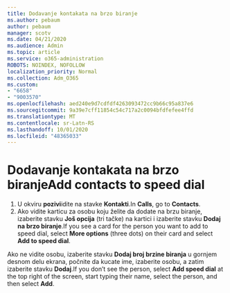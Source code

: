 ```yaml
---
title: Dodavanje kontakata na brzo biranje
ms.author: pebaum
author: pebaum
manager: scotv
ms.date: 04/21/2020
ms.audience: Admin
ms.topic: article
ms.service: o365-administration
ROBOTS: NOINDEX, NOFOLLOW
localization_priority: Normal
ms.collection: Adm_O365
ms.custom:
- "6658"
- "9003570"
ms.openlocfilehash: aed240e9d7cdfdf4263093472cc9b66c95a837e6
ms.sourcegitcommit: 9a39e7cff11854c54c717a2c0094bfdfefee4ffd
ms.translationtype: MT
ms.contentlocale: sr-Latn-RS
ms.lasthandoff: 10/01/2020
ms.locfileid: "48365033"
---
```

# <a name="add-contacts-to-speed-dial"></a><span data-ttu-id="be201-102">Dodavanje kontakata na brzo biranje</span><span class="sxs-lookup"><span data-stu-id="be201-102">Add contacts to speed dial</span></span>

1. <span data-ttu-id="be201-103">U okviru  **pozivi**idite na stavke  **Kontakti**.</span><span class="sxs-lookup"><span data-stu-id="be201-103">In  **Calls**, go to  **Contacts**.</span></span>
2. <span data-ttu-id="be201-104">Ako vidite karticu za osobu koju želite da dodate na brzu biranje, izaberite stavku  **Još opcija**  (tri tačke) na kartici i izaberite stavku  **Dodaj na brzo biranje**.</span><span class="sxs-lookup"><span data-stu-id="be201-104">If you see a card for the person you want to add to speed dial, select  **More options**  (three dots) on their card and select  **Add to speed dial**.</span></span>

<span data-ttu-id="be201-105">Ako ne vidite osobu, izaberite stavku  **Dodaj broj brzine biranja**  u gornjem desnom delu ekrana, počnite da kucate ime, izaberite osobu, a zatim izaberite stavku  **Dodaj**.</span><span class="sxs-lookup"><span data-stu-id="be201-105">If you don’t see the person, select  **Add speed dial**  at the top right of the screen, start typing their name, select the person, and then select  **Add**.</span></span>
